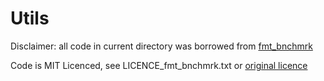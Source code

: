# Utils

Disclaimer: all code in current directory was borrowed from [fmt_bnchmrk](https://github.com/alexezeder/fmt_bnchmrk)

Code is MIT Licenced, see LICENCE_fmt_bnchmrk.txt or [original licence](https://github.com/alexezeder/fmt_bnchmrk/blob/master/LICENSE.txt)
